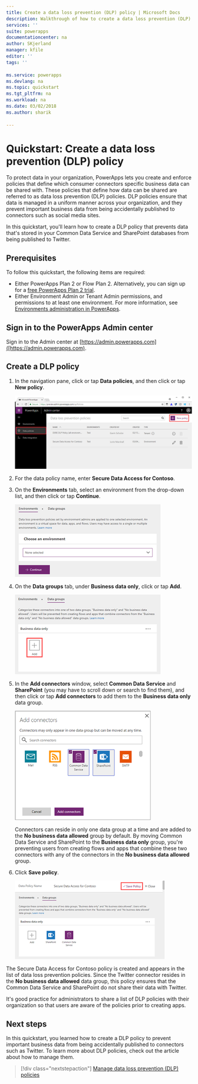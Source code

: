 ```yaml
---
title: Create a data loss prevention (DLP) policy | Microsoft Docs
description: Walkthrough of how to create a data loss prevention (DLP) policy
services: ''
suite: powerapps
documentationcenter: na
author: SKjerland
manager: kfile
editor: ''
tags: ''

ms.service: powerapps
ms.devlang: na
ms.topic: quickstart
ms.tgt_pltfrm: na
ms.workload: na
ms.date: 03/02/2018
ms.author: sharik

---
```

# Quickstart: Create a data loss prevention (DLP) policy
To protect data in your organization, PowerApps lets you create and enforce policies that define which consumer connectors specific business data can be shared with. These policies that define how data can be shared are referred to as data loss prevention (DLP) policies. DLP policies ensure that data is managed in a uniform manner across your organization, and they prevent important business data from being accidentally published to connectors such as social media sites.

In this quickstart, you'll learn how to create a DLP policy that prevents data that's stored in your Common Data Service and SharePoint databases from being published to Twitter.

## Prerequisites
To follow this quickstart, the following items are required:
* Either PowerApps Plan 2 or Flow Plan 2. Alternatively, you can sign up for a [free PowerApps Plan 2 trial](https://web.powerapps.com/signup?redirect=marketing&email=).
* Either Environment Admin or Tenant Admin permissions, and permissions to at least one environment. For more information, see [Environments administration in PowerApps](environments-administration.md).

## Sign in to the PowerApps Admin center
Sign in to the Admin center at [https://admin.powerapps.com]([https://admin.powerapps.com).

## Create a DLP policy
1. In the navigation pane, click or tap **Data policies**, and then click or tap **New policy**.

    ![](./media/create-dlp-policy/new-data-policy.png)
2. For the data policy name, enter **Secure Data Access for Contoso**.
3. On the **Environments** tab, select an environment from the drop-down list, and then click or tap **Continue**.

    ![](./media/create-dlp-policy/select-environment.png)
4. On the **Data groups** tab, under **Business data only**, click or tap **Add**.

    ![](./media/create-dlp-policy/data-groups.png)
5. In the **Add connectors** window, select **Common Data Service** and **SharePoint** (you may have to scroll down or search to find them), and then click or tap **Add connectors** to add them to the **Business data only** data group.

    ![](./media/create-dlp-policy/add-connectors.png)

    Connectors can reside in only one data group at a time and are added to the **No business data allowed** group by default. By moving Common Data Service and SharePoint to the **Business data only** group, you're preventing users from creating flows and apps that combine these two connectors with any of the connectors in the **No business data allowed** group.
6. Click **Save policy**.

    ![](./media/create-dlp-policy/save-policy.png)

The Secure Data Access for Contoso policy is created and appears in the list of data loss prevention policies. Since the Twitter connector resides in the **No business data allowed** data group, this policy ensures that the Common Data Service and SharePoint do not share their data with Twitter.

It's good practice for administrators to share a list of DLP policies with their organization so that users are aware of the policies prior to creating apps.

## Next steps
In this quickstart, you learned how to create a DLP policy to prevent important business data from being accidentally published to connectors such as Twitter. To learn more about DLP policies, check out the article about how to manage them.

> [!div class="nextstepaction"]
> [Manage data loss prevention (DLP) policies](prevent-data-loss.md)

